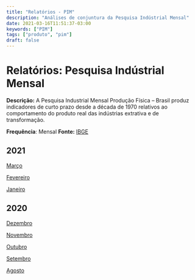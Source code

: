```yaml
---
title: "Relatórios - PIM"
description: "Análises de conjuntura da Pesquisa Indústrial Mensal"
date: 2021-03-16T11:51:37-03:00
keywords: ["PIM"]
tags: ["produto", "pim"]
draft: false
---
```


# Relatórios: Pesquisa Indústrial Mensal

**Descrição:** A Pesquisa Industrial Mensal Produção Física – Brasil produz indicadores de curto prazo desde a década de 1970 relativos ao comportamento do produto real das indústrias extrativa e de transformação.

**Frequência**: Mensal **Fonte:** [IBGE](https://www.ibge.gov.br/estatisticas/economicas/industria/9296-pesquisa-industrial-mensal-producao-fisica-regional.html?=&t=o-que-e)




## 2021

[Março](/relatorios_pim/PIM_032021.pdf)

[Fevereiro](/relatorios_pim/PIM_022021.pdf)

[Janeiro](/relatorios_pim/PIM_012021.pdf)

## 2020

[Dezembro](/relatorios_pim/PIM_122020.pdf)

[Novembro](/relatorios_pim/PIM_112020.pdf)

[Outubro](/relatorios_pim/PIM_102020.pdf)

[Setembro](/relatorios_pim/PIM_092020.pdf)

[Agosto](/relatorios_pim/PIM_082020.pdf)




